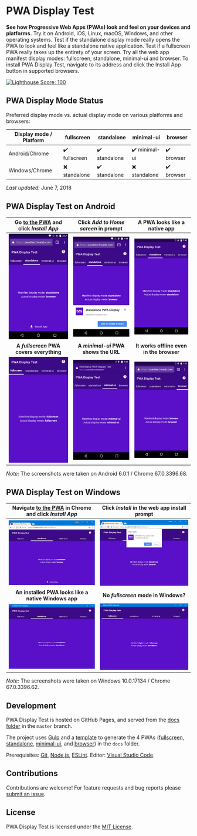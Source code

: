 # PWA Display Test

**See how Progressive Web Apps (PWAs) look and feel on your devices and platforms.** Try it on Android, iOS, Linux, macOS, Windows, and other operating systems. Test if the standalone display mode really opens the PWA to look and feel like a standalone native application. Test if a fullscreen PWA really takes up the entirety of your screen. Try all the web app manifest display modes: fullscreen, standalone, minimal-ui and browser. To install PWA Display Test, navigate to its address and click the Install App button in supported browsers.

[![Lighthouse Score: 100](https://img.shields.io/badge/lighthouse-100-brightgreen.svg)](https://pwa-directory.appspot.com/pwas/5686673000628224)

## PWA Display Mode Status

Preferred display mode vs. actual display mode on various platforms and browsers:

| Display mode / Platform | fullscreen    | standalone     | minimal-ui    | browser     |
| ---                     | ---           | ---            | ---           | ---         |
| Android/Chrome          | ✔️ fullscreen | ✔️ standalone | ✔️ minimal-ui | ✔️ browser |
| Windows/Chrome          | ✖️ standalone | ✔️ standalone | ✖️ standalone | ✔️ browser |

_Last updated:_ June 7, 2018

## PWA Display Test on Android

| Go [to the PWA](https://pwadit.appliberated.com/standalone/) and click _Install App_ | Click _Add to Home screen_ in prompt | A PWA looks like a native app |
| :---: | :---: | :---: |
| ![Standalone PWA Display Test - Android Chrome - Install button](assets/repo/readme/standalone-pwa-android-chrome-install-button.png) | ![Standalone PWA Display Test - Android Chrome - Install prompt](assets/repo/readme/standalone-pwa-android-chrome-install-prompt.png) | ![Standalone PWA Display Test - Android](assets/repo/readme/standalone-pwa-android-chrome.png) |
| **A _fullscreen_ PWA covers everything** | **A _minimal-ui_ PWA shows the URL** | **It works offline even in the browser** |
| ![Fullscreen PWA Display Test - Android](assets/repo/readme/fullscreen-pwa-android-chrome.png) | ![Minimal-ui PWA Display Test - Android](assets/repo/readme/minimal-ui-pwa-android-chrome.png) | ![Browser PWA Display Test - Android](assets/repo/readme/browser-pwa-android-chrome.png) |

_Note:_ The screenshots were taken on Android 6.0.1 / Chrome 67.0.3396.68.

## PWA Display Test on Windows

| Navigate [to the PWA](https://pwadit.appliberated.com/standalone/) in Chrome and click _Install App_ | Click _Install_ in the web app install prompt |
| :---: | :---: |
| ![Standalone PWA Display Test - Windows Chrome - Install button](assets/repo/readme/standalone-pwa-windows-chrome-install-button.png) | ![Standalone PWA Display Test - Windows Chrome - Install prompt](assets/repo/readme/standalone-pwa-windows-chrome-install-prompt.png) |
| **An installed PWA looks like a native Windows app** | **No _fullscreen_ mode in Windows?** |
| ![Standalone PWA Display Test - Windows](assets/repo/readme/standalone-pwa-windows-chrome.png) | ![Fullscreen PWA Display Test - Windows](assets/repo/readme/fullscreen-pwa-windows-chrome.png) |

_Note:_ The screenshots were taken on Windows 10.0.17134 / Chrome 67.0.3396.62.

## Development

PWA Display Test is hosted on GitHub Pages, and served from the [docs folder](https://github.com/tecdrop/pwa-display-test/tree/main/docs) in the `master` branch.

The project uses [Gulp](gulpfile.js) and a [template](src/template) to generate the 4 PWAs ([fullscreen](docs/fullscreen), [standalone](docs/standalone), [minimal-ui](docs/minimal-ui), and [browser](docs/browser)) in the `docs` folder.

Prerequisites: [Git](https://git-scm.com/), [Node.js](https://nodejs.org/en/), [ESLint](https://eslint.org/). Editor: [Visual Studio Code](https://code.visualstudio.com/).

## Contributions

Contributions are welcome! For feature requests and bug reports please [submit an issue](https://github.com/tecdrop/pwa-display-test/issues).

## License

PWA Display Test is licensed under the [MIT License](LICENSE).

